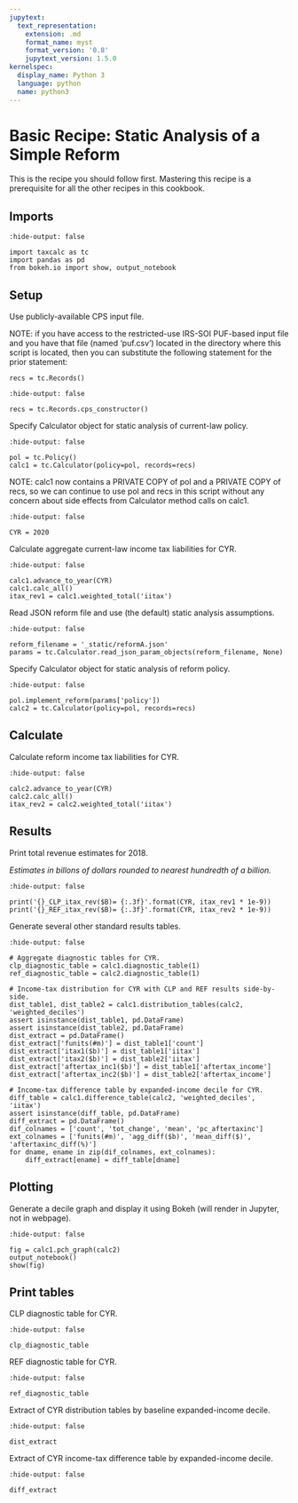 ```yaml
---
jupytext:
  text_representation:
    extension: .md
    format_name: myst
    format_version: '0.8'
    jupytext_version: 1.5.0
kernelspec:
  display_name: Python 3
  language: python
  name: python3
---
```


# Basic Recipe: Static Analysis of a Simple Reform

This is the recipe you should follow first.
Mastering this recipe is a prerequisite for all the other recipes in this cookbook.

## Imports

```{code-cell} ipython3
:hide-output: false

import taxcalc as tc
import pandas as pd
from bokeh.io import show, output_notebook
```

## Setup

Use publicly-available CPS input file.

NOTE: if you have access to the restricted-use IRS-SOI PUF-based input file
and you have that file (named ‘puf.csv’) located in the directory
where this script is located, then you can substitute the following
statement for the prior statement:

``
recs = tc.Records()
``

```{code-cell} ipython3
:hide-output: false

recs = tc.Records.cps_constructor()
```

Specify Calculator object for static analysis of current-law policy.

```{code-cell} ipython3
:hide-output: false

pol = tc.Policy()
calc1 = tc.Calculator(policy=pol, records=recs)
```

NOTE: calc1 now contains a PRIVATE COPY of pol and a PRIVATE COPY of recs,
so we can continue to use pol and recs in this script without any
concern about side effects from Calculator method calls on calc1.

```{code-cell} ipython3
:hide-output: false

CYR = 2020
```

Calculate aggregate current-law income tax liabilities for CYR.

```{code-cell} ipython3
:hide-output: false

calc1.advance_to_year(CYR)
calc1.calc_all()
itax_rev1 = calc1.weighted_total('iitax')
```

Read JSON reform file and use (the default) static analysis assumptions.

```{code-cell} ipython3
:hide-output: false

reform_filename = '_static/reformA.json'
params = tc.Calculator.read_json_param_objects(reform_filename, None)
```

Specify Calculator object for static analysis of reform policy.

```{code-cell} ipython3
:hide-output: false

pol.implement_reform(params['policy'])
calc2 = tc.Calculator(policy=pol, records=recs)
```

## Calculate

Calculate reform income tax liabilities for CYR.

```{code-cell} ipython3
:hide-output: false

calc2.advance_to_year(CYR)
calc2.calc_all()
itax_rev2 = calc2.weighted_total('iitax')
```

## Results

Print total revenue estimates for 2018.

*Estimates in billons of dollars rounded to nearest hundredth of a billion.*

```{code-cell} ipython3
:hide-output: false

print('{}_CLP_itax_rev($B)= {:.3f}'.format(CYR, itax_rev1 * 1e-9))
print('{}_REF_itax_rev($B)= {:.3f}'.format(CYR, itax_rev2 * 1e-9))
```

Generate several other standard results tables.

```{code-cell} ipython3
:hide-output: false

# Aggregate diagnostic tables for CYR.
clp_diagnostic_table = calc1.diagnostic_table(1)
ref_diagnostic_table = calc2.diagnostic_table(1)

# Income-tax distribution for CYR with CLP and REF results side-by-side.
dist_table1, dist_table2 = calc1.distribution_tables(calc2, 'weighted_deciles')
assert isinstance(dist_table1, pd.DataFrame)
assert isinstance(dist_table2, pd.DataFrame)
dist_extract = pd.DataFrame()
dist_extract['funits(#m)'] = dist_table1['count']
dist_extract['itax1($b)'] = dist_table1['iitax']
dist_extract['itax2($b)'] = dist_table2['iitax']
dist_extract['aftertax_inc1($b)'] = dist_table1['aftertax_income']
dist_extract['aftertax_inc2($b)'] = dist_table2['aftertax_income']

# Income-tax difference table by expanded-income decile for CYR.
diff_table = calc1.difference_table(calc2, 'weighted_deciles', 'iitax')
assert isinstance(diff_table, pd.DataFrame)
diff_extract = pd.DataFrame()
dif_colnames = ['count', 'tot_change', 'mean', 'pc_aftertaxinc']
ext_colnames = ['funits(#m)', 'agg_diff($b)', 'mean_diff($)', 'aftertaxinc_diff(%)']
for dname, ename in zip(dif_colnames, ext_colnames):
    diff_extract[ename] = diff_table[dname]
```

## Plotting

Generate a decile graph and display it using Bokeh (will render in Jupyter, not in webpage).

```{code-cell} ipython3
:hide-output: false

fig = calc1.pch_graph(calc2)
output_notebook()
show(fig)
```

## Print tables

CLP diagnostic table for CYR.

```{code-cell} ipython3
:hide-output: false

clp_diagnostic_table
```

REF diagnostic table for CYR.

```{code-cell} ipython3
:hide-output: false

ref_diagnostic_table
```

Extract of CYR distribution tables by baseline expanded-income decile.

```{code-cell} ipython3
:hide-output: false

dist_extract
```

Extract of CYR income-tax difference table by expanded-income decile.

```{code-cell} ipython3
:hide-output: false

diff_extract
```
